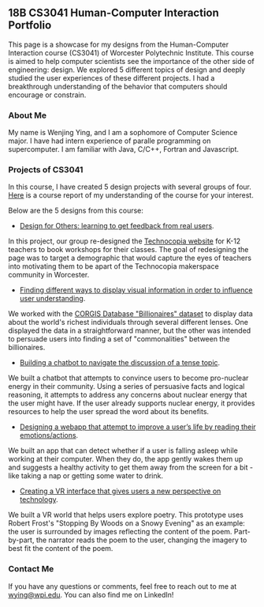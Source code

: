 ## 18B CS3041 Human-Computer Interaction Portfolio

This page is a showcase for my designs from the Human-Computer Interaction course (CS3041) of Worcester Polytechnic Institute. This course is aimed to help computer scientists see the importance of the other side of engineering: design. We explored 5 different topics of design and deeply studied the user experiences of these different projects. I had a breakthrough understanding of the behavior that computers should encourage or constrain. 

### About Me

My name is Wenjing Ying, and I am a sophomore of Computer Science major. I have had intern experience of paralle programming on supercomputer. I am familiar with Java, C/C++, Fortran and Javascript. 

### Projects of CS3041

In this course, I have created 5 design projects with several groups of four. [Here](https://medium.com/@wjyingcherry/design-manifesto-7871d8381bcd) is a course report of my understanding of the course for your interest. 

Below are the 5 designs from this course: 
- [Design for Others: learning to get feedback from real users](https://medium.com/@kendog95/design-for-others-df0d936dbd40).

In this project, our group re-designed the [Technocopia website](http://technocopia.org/) for K-12 teachers to book workshops for their classes. The goal of redesigning the page was to target a demographic that would capture the eyes of teachers into motivating them to be apart of the Technocopia makerspace community in Worcester.

- [Finding different ways to display visual information in order to influence user understanding](https://medium.com/@wjyingcherry/designing-for-understanding-f8e06e7a5d62).

We worked with the [CORGIS Database "Billionaires" dataset](https://think.cs.vt.edu/corgis/json/billionaires/billionaires.html) to display data about the world's richest individuals through several different lenses. One displayed the data in a straightforward manner, but the other was intended to persuade users into finding a set of "commonalities" between the billionaires.

- [Building a chatbot to navigate the discussion of a tense topic](https://medium.com/@wjyingcherry/design-for-tension-eb9e2f65504b).

We built a chatbot that attempts to convince users to become pro-nuclear energy in their community. Using a series of persuasive facts and logical reasoning, it attempts to address any concerns about nuclear energy that the user might have. If the user already supports nuclear energy, it provides resources to help the user spread the word about its benefits.

- [Designing a webapp that attempt to improve a user’s life by reading their emotions/actions](https://medium.com/@wjyingcherry/design-for-wellbeing-9b33e33d67e6).

We built an app that can detect whether if a user is falling asleep while working at their computer. When they do, the app gently wakes them up and suggests a healthy activity to get them away from the screen for a bit - like taking a nap or getting some water to drink.

- [Creating a VR interface that gives users a new perspective on technology](https://medium.com/@gyang2518/design-documentation-for-another-world-1d903c1efd4e).

We built a VR world that helps users explore poetry. This prototype uses Robert Frost's "Stopping By Woods on a Snowy Evening" as an example: the user is surrounded by images reflecting the content of the poem. Part-by-part, the narrator reads the poem to the user, changing the imagery to best fit the content of the poem.

### Contact Me

If you have any questions or comments, feel free to reach out to me at [wying@wpi.edu](wying@wpi.edu). You can also find me on LinkedIn!
